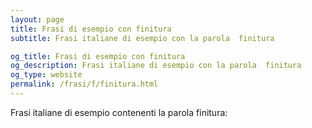 ```yaml
---
layout: page
title: Frasi di esempio con finitura 
subtitle: Frasi italiane di esempio con la parola  finitura

og_title: Frasi di esempio con finitura 
og_description: Frasi italiane di esempio con la parola  finitura
og_type: website
permalink: /frasi/f/finitura.html
---
```


Frasi italiane di esempio contenenti la parola finitura:


